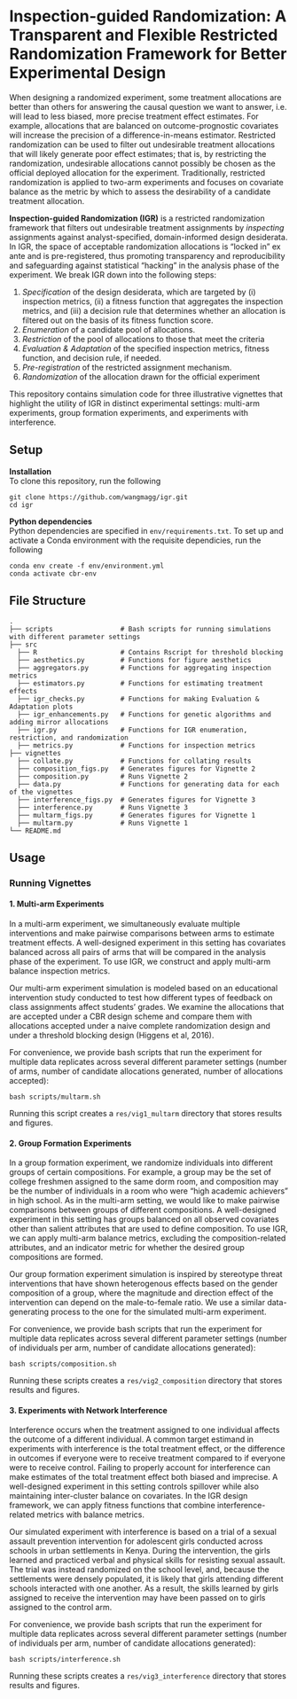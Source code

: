 # Inspection-guided Randomization: A Transparent and Flexible Restricted Randomization Framework for Better Experimental Design
When designing a randomized experiment, some treatment allocations are better than others for answering the causal question we want to answer, i.e. will lead to less biased, more precise treatment effect estimates. For example, allocations that are balanced on outcome-prognostic covariates will increase the precision of a difference-in-means estimator. Restricted randomization can be used to filter out undesirable treatment allocations that will likely generate poor effect estimates; that is, by restricting the randomization, undesirable allocations cannot possibly be chosen as the official deployed allocation for the experiment. Traditionally, restricted randomization is applied to two-arm experiments and focuses on covariate balance as the metric by which to assess the desirability of a candidate treatment allocation. 

**Inspection-guided Randomization (IGR)** is a restricted randomization framework that filters out undesirable treatment assignments by _inspecting_ assignments against analyst-specified, domain-informed design desiderata. In IGR, the space of acceptable randomization allocations is “locked in” ex ante and is pre-registered, thus promoting transparency and reproducibility and safeguarding against statistical “hacking” in the analysis phase of the experiment. We break IGR down into the following steps: </br>
  1. _Specification_ of the design desiderata, which are targeted by (i) inspection metrics, (ii) a fitness function that aggregates the inspection metrics, and (iii) a decision rule that determines whether an allocation is filtered out on the basis of its fitness function score. </br>
  2. _Enumeration_ of a candidate pool of allocations. </br>
  3. _Restriction_ of the pool of allocations to those that meet the criteria </br>
  4. _Evaluation & Adaptation_ of the specified inspection metrics, fitness function, and decision rule, if needed. 
  5. _Pre-registration_ of the restricted assignment mechanism. </br>
  6. _Randomization_ of the allocation drawn for the official experiment </br>

This repository contains simulation code for three illustrative vignettes that highlight the utility of IGR in distinct experimental settings: multi-arm experiments, group formation experiments, and experiments with interference.

## Setup
__Installation__ <br />
To clone this repository, run the following <br />
```
git clone https://github.com/wangmagg/igr.git
cd igr
```

__Python dependencies__ <br />
Python dependencies are specified in `env/requirements.txt`. To set up and activate a Conda environment with the requisite dependicies, run the following <br />
```
conda env create -f env/environment.yml
conda activate cbr-env
```

## File Structure
    .
    ├── scripts                 # Bash scripts for running simulations with different parameter settings
    ├── src                     
      ├── R                     # Contains Rscript for threshold blocking
      ├── aesthetics.py         # Functions for figure aesthetics 
      ├── aggregators.py        # Functions for aggregating inspection metrics
      ├── estimators.py         # Functions for estimating treatment effects
      ├── igr_checks.py         # Functions for making Evaluation & Adaptation plots
      ├── igr_enhancements.py   # Functions for genetic algorithms and adding mirror allocations
      ├── igr.py                # Functions for IGR enumeration, restriction, and randomization
      ├── metrics.py            # Functions for inspection metrics
    ├── vignettes               
      ├── collate.py            # Functions for collating results
      ├── composition_figs.py   # Generates figures for Vignette 2 
      ├── composition.py        # Runs Vignette 2
      ├── data.py               # Functions for generating data for each of the vignettes
      ├── interference_figs.py  # Generates figures for Vignette 3
      ├── interference.py       # Runs Vignette 3
      ├── multarm_figs.py       # Generates figures for Vignette 1
      ├── multarm.py            # Runs Vignette 1
    └── README.md

## Usage
### Running Vignettes
#### 1. Multi-arm Experiments ####

In a multi-arm experiment, we simultaneously evaluate multiple interventions and make pairwise comparisons between arms to estimate treatment effects. A well-designed experiment in this setting has covariates balanced across all pairs of arms that will be compared in the analysis phase of the experiment. To use IGR, we construct and apply multi-arm balance inspection metrics.

Our multi-arm experiment simulation is modeled based on an educational intervention study conducted to test how different types of feedback on class assignments affect students’ grades. We examine the allocations that are accepted under a CBR design scheme and compare them with allocations accepted under a naive complete randomization design and under a threshold blocking design (Higgens et al, 2016). 

For convenience, we provide bash scripts that run the experiment for multiple data replicates across several different parameter settings (number of arms, number of candidate allocations generated, number of allocations accepted): <br />
```
bash scripts/multarm.sh
```

Running this script creates a ```res/vig1_multarm``` directory that stores results and figures.

#### 2. Group Formation Experiments ####

In a group formation experiment, we randomize individuals into different groups of certain compositions. For example, a group may be the set of college freshmen assigned to the same dorm room, and composition may be the number of individuals in a room who were “high academic achievers” in high school. As in the multi-arm setting, we would like to make pairwise comparisons between groups of different compositions. A well-designed experiment in this setting has groups balanced on all observed covariates other than salient attributes that are used to define composition. To use IGR, we can apply multi-arm balance metrics, excluding the composition-related attributes, and an indicator metric for whether the desired group compositions are formed.

Our group formation experiment simulation is inspired by stereotype threat interventions that have shown heterogenous effects based on the gender composition of a group, where the magnitude and direction effect
of the intervention can depend on the male-to-female ratio. We use a similar data-generating process to the one for the simulated multi-arm experiment.

For convenience, we provide bash scripts that run the experiment for multiple data replicates across several different parameter settings (number of individuals per arm, number of candidate allocations generated): <br />
```
bash scripts/composition.sh
```

Running these scripts creates a ```res/vig2_composition``` directory that stores results and figures.

#### 3. Experiments with Network Interference #

Interference occurs when the treatment assigned to one individual affects the outcome of a different individual. A common target estimand in experiments with interference is the total treatment effect, or the difference in outcomes if everyone were to receive treatment compared to if everyone were to receive control.  Failing to properly account for interference can make estimates of the total treatment effect both biased and imprecise. A well-designed experiment in this setting controls spillover while also maintaining inter-cluster balance on covariates. In the IGR design framework, we can apply fitness functions that combine interference-related metrics with balance metrics.

Our simulated experiment with interference is based on a trial of a sexual assault prevention intervention for adolescent girls conducted across schools in urban settlements in Kenya. During the intervention, the girls
learned and practiced verbal and physical skills for resisting sexual assault. The trial was instead randomized on the school level, and, because the settlements were densely populated, it is likely that girls attending different schools interacted with one another. As a result, the skills learned by girls assigned to receive the intervention may have been passed on to girls assigned to the control arm.

For convenience, we provide bash scripts that run the experiment for multiple data replicates across several different parameter settings (number of individuals per arm, number of candidate allocations generated): <br />
```
bash scripts/interference.sh 
```
Running these scripts creates a ```res/vig3_interference``` directory that stores results and figures.


